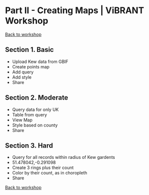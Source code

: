 Part II - Creating Maps | ViBRANT Workshop
== 

[Back to workshop](/Vizzuality/CartoDB-Tutorials/tree/master/vibrant)

## Section 1. Basic

 * Upload Kew data from GBIF
 * Create points map
 * Add query
 * Add style
 * Share

## Section 2. Moderate

 * Query data for only UK
 * Table from query
 * View Map
 * Style based on county
 * Share

## Section 3. Hard

 * Query for all records within radius of Kew gardents
 * 51.478042,-0.291098
 * Create 3 rings plus their count
 * Color by their count, as in choropleth
 * Share


[Back to workshop](/Vizzuality/CartoDB-Tutorials/tree/master/vibrant)







